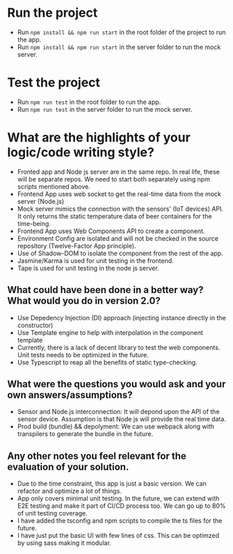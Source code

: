 # Run the project

- Run `npm install && npm run start` in the root folder of the project to run the app.
- Run `npm install && npm run start` in the server folder to run the mock server.

# Test the project

- Run `npm run test` in the root folder to run the app.
- Run `npm run test` in the server folder to run the mock server.

# What are the highlights of your logic/code writing style?

- Fronted app and Node js server are in the same repo. In real life, these will be separate repos. We need to start both separately using npm scripts mentioned above.
- Frontend App uses web socket to get the real-time data from the mock server (Node.js)
- Mock server mimics the connection with the sensors' (IoT devices) API. It only returns the
  static temperature data of beer containers for the time-being.
- Frontend App uses Web Components API to create a component.
- Environment Config are isolated and will not be checked in the source repository (Twelve-Factor App principle).
- Use of Shadow-DOM to isolate the component from the rest of the app.
- Jasmine/Karma is used for unit testing in the frontend.
- Tape is used for unit testing in the node js server.

## What could have been done in a better way? What would you do in version 2.0?

- Use Depedency Injection (DI) approach (injecting instance directly in the constructor)
- Use Template engine to help with interpolation in the component template
- Currently, there is a lack of decent library to test the web components. Unit tests needs to be optimized in the future.
- Use Typescript to reap all the benefits of static type-checking.

## What were the questions you would ask and your own answers/assumptions?

- Sensor and Node.js interconnection: It will depond upon the API of the sensor device. Assumption is that Node js will provide the real time data.
- Prod build (bundle) && depolyment: We can use webpack along with transpilers to generate the bundle in the future.

## Any other notes you feel relevant for the evaluation of your solution.

- Due to the time constraint, this app is just a basic version. We can refactor and optimize a lot of things.
- App only covers minimal unit testing. In the future, we can extend with E2E testing and make it part of CI/CD process too. We can go up to 80% of unit testing coverage.
- I have added the tsconfig and npm scripts to compile the ts files for the future.
- I have just put the basic UI with few lines of css. This can be optimzed by using sass making it modular.
